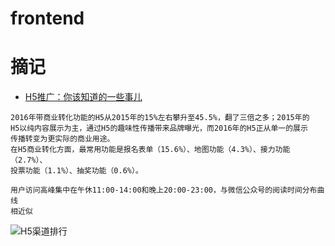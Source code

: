 # frontend

# 摘记

* [H5推广：你该知道的一些事儿](http://ued.ctrip.com/blog/5133.html#)

````
2016年带商业转化功能的H5从2015年的15%左右攀升至45.5%，翻了三倍之多；2015年的
H5以纯内容展示为主，通过H5的趣味性传播带来品牌曝光，而2016年的H5正从单一的展示
传播转变为更实际的商业用途。
在H5商业转化方面，最常用功能是报名表单（15.6%）、地图功能（4.3%）、接力功能（2.7%）、
投票功能（1.1%）、抽奖功能（0.6%）。

用户访问高峰集中在午休11:00-14:00和晚上20:00-23:00，与微信公众号的阅读时间分布曲线
相近似
````

![H5渠道排行](http://ued.ctrip.com/blog/wp-content/uploads/2017/03/image004.jpg)
